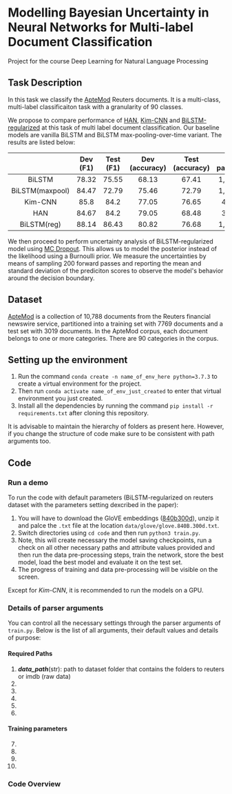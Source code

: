 # Modelling Bayesian Uncertainty in Neural Networks for Multi-label Document Classification
Project for the course Deep Learning for Natural Language Processing

## Task Description

In this task we classify the [ApteMod](https://www.kaggle.com/nltkdata/reuters/version/2) Reuters documents. It is a multi-class, multi-label classificaiton task with a granularity of 90 classes.

We propose to compare performance of [HAN](https://www.aclweb.org/anthology/N16-1174.pdf), [Kim-CNN](https://arxiv.org/pdf/1408.5882.pdf) and [BiLSTM-regularized](https://www.aclweb.org/anthology/N19-1408.pdf)  at this task of multi label document classification. Our baseline models are vanilla BiLSTM and BiLSTM max-pooling-over-time variant. The results are listed below:

|                 | Dev (F1) | Test (F1) | Dev (accuracy) | Test (accuracy) | No. of parameters |
|:---------------:|:--------:|:---------:|:--------------:|:---------------:|:-----------------:|
|      BiLSTM     |   78.32  |   75.55   |      68.13     |      67.41      |     1,665,024     |
| BiLSTM(maxpool) |   84.47  |   72.79   |      75.46     |      72.79      |     1,665,024     |
|     Kim-CNN     |   85.8   |   84.2    |      77.05     |      76.65      |      462,336      |
|      HAN        |   84.67  |   84.2    |      79.05     |      68.48      |      390,800      |
|  BiLSTM(reg)    |   88.14  |   86.43   |      80.82     |      76.68      |     1,665,024     |

We then proceed to perform uncertainty analysis of BiLSTM-regularized model using [MC Dropout](https://arxiv.org/pdf/1506.02142.pdf). This allows us to model the posterior instead of the likelihood using a Burnoulli prior. We measure the uncertainties by means of sampling 200 forward passes and reporting the mean and standard deviation of the prediciton scores to observe the model's behavior around the decision boundary.

## Dataset

[ApteMod](https://www.kaggle.com/nltkdata/reuters/version/2) is a collection of 10,788 documents from the Reuters financial newswire service, partitioned into a training set with 7769 documents and a test set with 3019 documents. In the ApteMod corpus, each document belongs to one or more categories. There are 90 categories in the corpus.

## Setting up the environment

1. Run the command `conda create -n name_of_env_here python=3.7.3` to create a virtual environment for the project.
2. Then run `conda activate name_of_env_just_created` to enter that virtual environment you just created.
3. Install all the dependencies by running the command `pip install -r requirements.txt` after cloning this repository.

It is advisable to maintain the hierarchy of folders as present here. However, if you change the structure of code make sure to be consistent with path arguments too.

## Code

### Run a demo

To run the code with default parameters (BiLSTM-regularized on reuters dataset with the parameters setting dexcribed in the paper):

1. You will have to download the GloVE embeddings ([840b300d](https://nlp.stanford.edu/projects/glove/)), unzip it and palce the `.txt` file at the location `data/glove/glove.840B.300d.txt`.
2. Switch directories using `cd code` and then run `python3 train.py`. 
3. Note, this will create necessary the model saving checkpoints, run a check on all other necessary paths and attribute values provided and then run the data pre-processing steps, train the network, store the best model, load the best model and evaluate it on the test set.
4. The progress of training and data pre-processing will be visible on the screen.

Except for *Kim-CNN*, it is recommended to run the models on a GPU.

### Details of parser arguments

You can control all the necessary settings through the parser arguments of `train.py`. Below is the list of all arguments, their default values and details of purpose: 

#### Required Paths

1. ***data_path***(str): path to dataset folder that contains the folders to reuters or imdb (raw data)
2. 
3. 
4. 
5. 
6. 

#### Training parameters

7.
8.
9.
10.


### Code Overview


